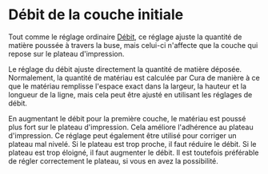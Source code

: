 Débit de la couche initiale
====
Tout comme le réglage ordinaire [Débit](material_flow.md), ce réglage ajuste la quantité de matière poussée à travers la buse, mais celui-ci n'affecte que la couche qui repose sur le plateau d'impression.

Le réglage du débit ajuste directement la quantité de matière déposée. Normalement, la quantité de matériau est calculée par Cura de manière à ce que le matériau remplisse l'espace exact dans la largeur, la hauteur et la longueur de la ligne, mais cela peut être ajusté en utilisant les réglages de débit.

En augmentant le débit pour la première couche, le matériau est poussé plus fort sur le plateau d'impression. Cela améliore l'adhérence au plateau d'impression. Ce réglage peut également être utilisé pour corriger un plateau mal nivelé. Si le plateau est trop proche, il faut réduire le débit. Si le plateau est trop éloigné, il faut augmenter le débit. Il est toutefois préférable de régler correctement le plateau, si vous en avez la possibilité.
